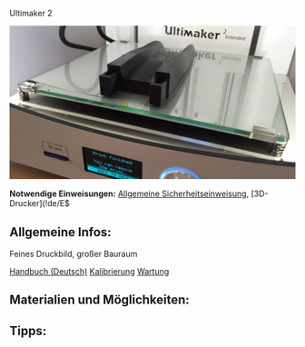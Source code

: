 Ultimaker 2

![](img_3d-drucker/um2e.JPG)

**Notwendige Einweisungen:** [Allgemeine Sicherheitseinweisung](!de/Einweisungen_und_Regeln/Grundregeln/index), [3D-Drucker](!de/E$

## Allgemeine Infos:

Feines Druckbild, großer Bauraum

[Handbuch (Deutsch)](https://ultimaker.com/download/3345/UserManual-UM2Extended-v1-DE.pdf)
[Kalibrierung](https://ultimaker.com/en/resources/168-calibration)
[Wartung](https://ultimaker.com/en/resources/174-cleaning-the-glass-plate)

## Materialien und Möglichkeiten:

## Tipps:
